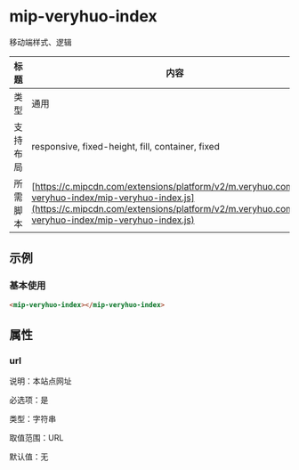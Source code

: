 # mip-veryhuo-index

移动端样式、逻辑

标题|内容
----|----
类型|通用
支持布局|responsive, fixed-height, fill, container, fixed
所需脚本| [https://c.mipcdn.com/extensions/platform/v2/m.veryhuo.com/mip-veryhuo-index/mip-veryhuo-index.js](https://c.mipcdn.com/extensions/platform/v2/m.veryhuo.com/mip-veryhuo-index/mip-veryhuo-index.js)

## 示例

### 基本使用

```html
<mip-veryhuo-index></mip-veryhuo-index>
```

## 属性

### url

说明：本站点网址

必选项：是

类型：字符串

取值范围：URL

默认值：无